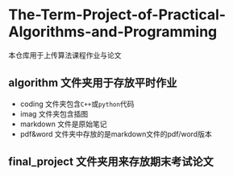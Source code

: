 # The-Term-Project-of-Practical-Algorithms-and-Programming

本仓库用于上传算法课程作业与论文

## algorithm 文件夹用于存放平时作业
- coding 文件夹包含`C++`或`python`代码
- imag 文件夹包含插图
- markdown 文件是原始笔记
- pdf&word 文件夹中存放的是markdown文件的pdf/word版本

## final_project 文件夹用来存放期末考试论文
